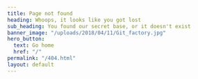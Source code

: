 ```yaml
---
title: Page not found
heading: Whoops, it looks like you got lost
sub_heading: You found our secret base, or it doesn't exist
banner_image: "/uploads/2018/04/11/Git_factory.jpg"
hero_button:
  text: Go home
  href: "/"
permalink: "/404.html"
layout: default
---
```

